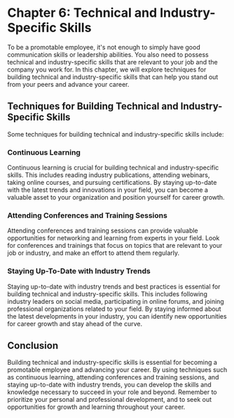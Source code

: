 Chapter 6: Technical and Industry-Specific Skills
=================================================

To be a promotable employee, it's not enough to simply have good communication skills or leadership abilities. You also need to possess technical and industry-specific skills that are relevant to your job and the company you work for. In this chapter, we will explore techniques for building technical and industry-specific skills that can help you stand out from your peers and advance your career.

Techniques for Building Technical and Industry-Specific Skills
--------------------------------------------------------------

Some techniques for building technical and industry-specific skills include:

### Continuous Learning

Continuous learning is crucial for building technical and industry-specific skills. This includes reading industry publications, attending webinars, taking online courses, and pursuing certifications. By staying up-to-date with the latest trends and innovations in your field, you can become a valuable asset to your organization and position yourself for career growth.

### Attending Conferences and Training Sessions

Attending conferences and training sessions can provide valuable opportunities for networking and learning from experts in your field. Look for conferences and trainings that focus on topics that are relevant to your job or industry, and make an effort to attend them regularly.

### Staying Up-To-Date with Industry Trends

Staying up-to-date with industry trends and best practices is essential for building technical and industry-specific skills. This includes following industry leaders on social media, participating in online forums, and joining professional organizations related to your field. By staying informed about the latest developments in your industry, you can identify new opportunities for career growth and stay ahead of the curve.

Conclusion
----------

Building technical and industry-specific skills is essential for becoming a promotable employee and advancing your career. By using techniques such as continuous learning, attending conferences and training sessions, and staying up-to-date with industry trends, you can develop the skills and knowledge necessary to succeed in your role and beyond. Remember to prioritize your personal and professional development, and to seek out opportunities for growth and learning throughout your career.
